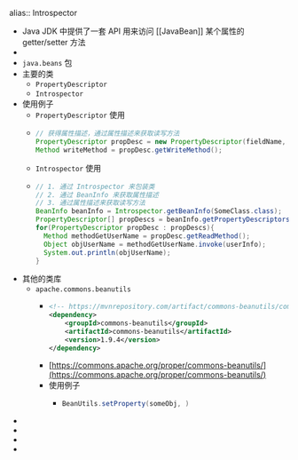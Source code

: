 alias:: Introspector

- Java JDK 中提供了一套 API 用来访问 [[JavaBean]] 某个属性的 getter/setter 方法
-
- `java.beans` 包
- 主要的类
	- `PropertyDescriptor`
	- `Introspector`
- 使用例子
	- `PropertyDescriptor` 使用
	- ```java
	  // 获得属性描述，通过属性描述来获取读写方法
	  PropertyDescriptor propDesc = new PropertyDescriptor(fieldName, SomeClass.class);
	  Method writeMethod = propDesc.getWriteMethod();
	  ```
	- `Introspector` 使用
	- ```java
	  // 1. 通过 Introspector 来包装类
	  // 2. 通过 BeanInfo 来获取属性描述
	  // 3. 通过属性描述来获取读写方法
	  BeanInfo beanInfo = Introspector.getBeanInfo(SomeClass.class);
	  PropertyDescriptor[] propDescs = beanInfo.getPropertyDescriptors();
	  for(PropertyDescriptor propDesc : propDescs){
	    Method methodGetUserName = propDesc.getReadMethod();
	    Object objUserName = methodGetUserName.invoke(userInfo);
	    System.out.println(objUserName);
	  }
	  ```
- 其他的类库
	- `apache.commons.beanutils`
		- ```xml
		  <!-- https://mvnrepository.com/artifact/commons-beanutils/commons-beanutils -->
		  <dependency>
		      <groupId>commons-beanutils</groupId>
		      <artifactId>commons-beanutils</artifactId>
		      <version>1.9.4</version>
		  </dependency>
		  
		  ```
		- [https://commons.apache.org/proper/commons-beanutils/](https://commons.apache.org/proper/commons-beanutils/)
		- 使用例子
			- ```java
			  BeanUtils.setProperty(someObj, )
			  ```
-
-
-
-